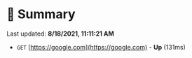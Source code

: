 # 📖 Summary
Last updated: **8/18/2021, 11:11:21 AM**

- `GET` [https://google.com](https://google.com) - **Up** (131ms)
